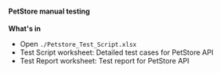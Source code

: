 #### PetStore manual testing

**What's in**

- Open `./Petstore_Test_Script.xlsx`
- Test Script worksheet: Detailed test cases for PetStore API
- Test Report worksheet: Test report for PetStore API
